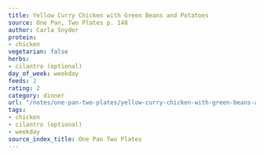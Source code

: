 ```yaml
---
title: Yellow Curry Chicken with Green Beans and Potatoes
source: One Pan, Two Plates p. 148
author: Carla Snyder
protein:
- chicken
vegetarian: false
herbs:
- cilantro (optional)
day_of_week: weekday
feeds: 2
rating: 2
category: dinner
url: "/notes/one-pan-two-plates/yellow-curry-chicken-with-green-beans-and-potatoes.html"
tags:
- chicken
- cilantro (optional)
- weekday
source_index_title: One Pan Two Plates
---
```



